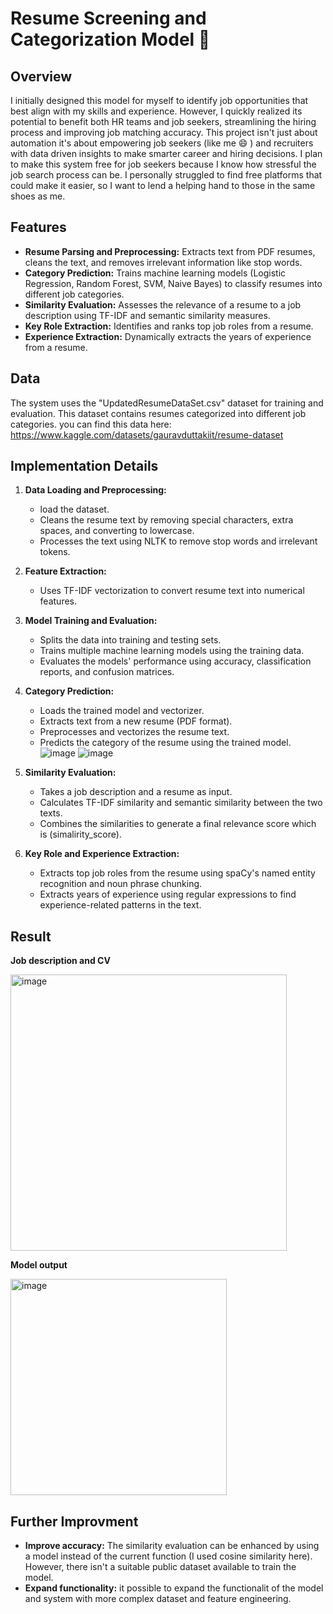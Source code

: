 # Resume Screening and Categorization Model 📃

## Overview

I initially designed this model for myself to identify job opportunities that best align with my skills and experience. However, I quickly realized its potential to benefit both HR teams and job seekers, streamlining the hiring process and improving job matching accuracy. This project isn't just about automation it's about empowering job seekers (like me 😄 ) and recruiters with data driven insights to make smarter career and hiring decisions. I plan to make this system free for job seekers because I know how stressful the job search process can be. I personally struggled to find free platforms that could make it easier, so I want to lend a helping hand to those in the same shoes as me.

## Features

* **Resume Parsing and Preprocessing:** Extracts text from PDF resumes, cleans the text, and removes irrelevant information like stop words.
* **Category Prediction:** Trains machine learning models (Logistic Regression, Random Forest, SVM, Naive Bayes) to classify resumes into different job categories.
* **Similarity Evaluation:** Assesses the relevance of a resume to a job description using TF-IDF and semantic similarity measures.
* **Key Role Extraction:** Identifies and ranks top job roles from a resume.
* **Experience Extraction:** Dynamically extracts the years of experience from a resume.

## Data

The system uses the "UpdatedResumeDataSet.csv" dataset for training and evaluation. This dataset contains resumes categorized into different job categories. you can find this data here: https://www.kaggle.com/datasets/gauravduttakiit/resume-dataset 

## Implementation Details

1. **Data Loading and Preprocessing:** 
    - load the dataset.
    - Cleans the resume text by removing special characters, extra spaces, and converting to lowercase.
    - Processes the text using NLTK to remove stop words and irrelevant tokens.
2. **Feature Extraction:**
    - Uses TF-IDF vectorization to convert resume text into numerical features.
3. **Model Training and Evaluation:**
    - Splits the data into training and testing sets.
    - Trains multiple machine learning models using the training data.
    - Evaluates the models' performance using accuracy, classification reports, and confusion matrices.
4. **Category Prediction:**
    - Loads the trained model and vectorizer.
    - Extracts text from a new resume (PDF format).
    - Preprocesses and vectorizes the resume text.
    - Predicts the category of the resume using the trained model.
    ![image](https://github.com/user-attachments/assets/a1649728-bbab-4c85-b75d-c7024cdac2c4)
    ![image](https://github.com/user-attachments/assets/81b9bed1-59b1-4878-a36b-dc283d89bd43)

5. **Similarity Evaluation:**
    - Takes a job description and a resume as input.
    - Calculates TF-IDF similarity and semantic similarity between the two texts.
    - Combines the similarities to generate a final relevance score which is (simalirity_score).
6. **Key Role and Experience Extraction:**
    - Extracts top job roles from the resume using spaCy's named entity recognition and noun phrase chunking.
    - Extracts years of experience using regular expressions to find experience-related patterns in the text.

## Result 
**Job description and CV** 

  <img width="442" alt="image" src="https://github.com/user-attachments/assets/6ca44b2c-7d68-41bb-b4b6-813e13fa7b2f" />
  
**Model output** 

  <img width="346" alt="image" src="https://github.com/user-attachments/assets/4a469e41-30dc-43d4-be8a-460f76077c11" />

## Further Improvment

* **Improve accuracy:** The similarity evaluation can be enhanced by using a model instead of the current function (I used cosine similarity here). However, there isn't a suitable public dataset available to train the model.
* **Expand functionality:** it possible to expand the functionalit of the model and system with more complex dataset and feature engineering.
